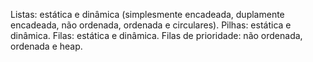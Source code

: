 Listas: estática e dinâmica (simplesmente encadeada, duplamente encadeada, não ordenada, ordenada e circulares).
Pilhas: estática e dinâmica.
Filas: estática e dinâmica.
Filas de prioridade: não ordenada, ordenada e heap.
